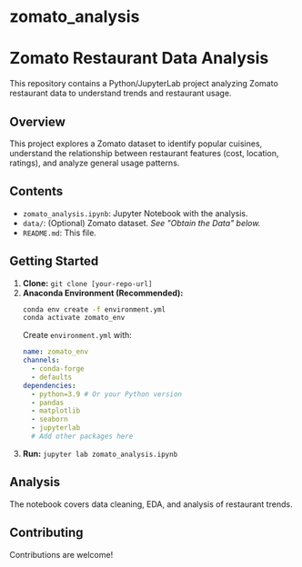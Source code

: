 # zomato_analysis
# Zomato Restaurant Data Analysis

This repository contains a Python/JupyterLab project analyzing Zomato restaurant data to understand trends and restaurant usage.

## Overview

This project explores a Zomato dataset to identify popular cuisines, understand the relationship between restaurant features (cost, location, ratings), and analyze general usage patterns.

## Contents

*   `zomato_analysis.ipynb`: Jupyter Notebook with the analysis.
*   `data/`: (Optional) Zomato dataset. *See "Obtain the Data" below.*
*   `README.md`: This file.

## Getting Started

1.  **Clone:** `git clone [your-repo-url]`
2.  **Anaconda Environment (Recommended):**
    ```bash
    conda env create -f environment.yml  
    conda activate zomato_env       
    ```
    Create `environment.yml` with:
    ```yaml
    name: zomato_env
    channels:
      - conda-forge
      - defaults
    dependencies:
      - python=3.9 # Or your Python version
      - pandas
      - matplotlib
      - seaborn
      - jupyterlab
      # Add other packages here
    ```
4.  **Run:** `jupyter lab zomato_analysis.ipynb`

## Analysis

The notebook covers data cleaning, EDA, and analysis of restaurant trends.

## Contributing

Contributions are welcome!
